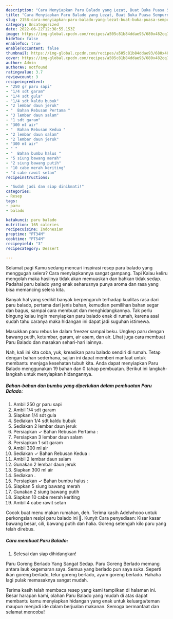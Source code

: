 ```yaml
---
description: "Cara Menyiapkan Paru Balado yang Lezat, Buat Buka Puasa Sempurna"
title: "Cara Menyiapkan Paru Balado yang Lezat, Buat Buka Puasa Sempurna"
slug: 2158-cara-menyiapkan-paru-balado-yang-lezat-buat-buka-puasa-sempurna
category: Uncategorized
date: 2022-06-22T12:38:55.153Z
image: https://img-global.cpcdn.com/recipes/a505c81b84ddae93/680x482cq70/paru-balado-foto-resep-utama.jpg
hideToc: false
enableToc: true
enableTocContent: false
thumbnail: https://img-global.cpcdn.com/recipes/a505c81b84ddae93/680x482cq70/paru-balado-foto-resep-utama.jpg
cover: https://img-global.cpcdn.com/recipes/a505c81b84ddae93/680x482cq70/paru-balado-foto-resep-utama.jpg
author: Admin
authorAv: notfound
ratingvalue: 3.7
reviewcount: 3
recipeingredient:
- "250 gr paru sapi"
- "1/4 sdt garam"
- "1/4 sdt gula"
- "1/4 sdt kaldu bubuk"
- "2 lembar daun jeruk"
- "  Bahan Rebusan Pertama "
- "3 lembar daun salam"
- "1 sdt garam"
- "300 ml air"
- "  Bahan Rebusan Kedua "
- "2 lembar daun salam"
- "2 lembar daun jeruk"
- "300 ml air"
- " "
- "  Bahan bumbu halus "
- "5 siung bawang merah"
- "2 siung bawang putih"
- "10 cabe merah keriting"
- "4 cabe rawit setan"
recipeinstructions:

- "Sudah jadi dan siap dinikmati!"
categories:
- Resep
tags:
- paru
- balado

katakunci: paru balado 
nutrition: 165 calories
recipecuisine: Indonesian
preptime: "PT34M"
cooktime: "PT54M"
recipeyield: "3"
recipecategory: Dessert

---
```



Selamat pagi Kamu sedang mencari inspirasi resep paru balado yang menggugah selera? Cara menyiapkannya sangat gampang. Tapi Kalau keliru mengolah maka hasilnya tidak akan memuaskan dan bahkan tidak sedap. Padahal paru balado yang enak seharusnya punya aroma dan rasa yang bisa memancing selera kita.


Banyak hal yang sedikit banyak berpengaruh terhadap kualitas rasa dari paru balado, pertama dari jenis bahan, kemudian pemilihan bahan segar dan bagus, sampai cara membuat dan menghidangkannya. Tak perlu bingung kalau ingin menyiapkan paru balado enak di rumah, karena asal sudah tahu caranya maka hidangan ini dapat jadi suguhan istimewa.

Masukkan paru rebus ke dalam freezer sampai beku. Ungkep paru dengan bawang putih, ketumbar, garam, air asam, dan air. Lihat juga cara membuat Paru Balado dan masakan sehari-hari lainnya.


Nah, kali ini kita coba, yuk, kreasikan paru balado sendiri di rumah. Tetap dengan bahan sederhana, sajian ini dapat memberi manfaat untuk membantu menjaga kesehatan tubuh kita. Anda dapat menyiapkan Paru Balado menggunakan 19 bahan dan 0 tahap pembuatan. Berikut ini langkah-langkah untuk menyiapkan hidangannya.

<!--inarticleads1-->

##### Bahan-bahan dan bumbu yang diperlukan dalam pembuatan Paru Balado:

1. Ambil 250 gr paru sapi
1. Ambil 1/4 sdt garam
1. Siapkan 1/4 sdt gula
1. Sediakan 1/4 sdt kaldu bubuk
1. Sediakan 2 lembar daun jeruk
1. Persiapkan  ✓ Bahan Rebusan Pertama :
1. Persiapkan 3 lembar daun salam
1. Persiapkan 1 sdt garam
1. Ambil 300 ml air
1. Sediakan  ✓ Bahan Rebusan Kedua :
1. Ambil 2 lembar daun salam
1. Gunakan 2 lembar daun jeruk
1. Siapkan 300 ml air
1. Sediakan  .
1. Persiapkan  ✓ Bahan bumbu halus :
1. Siapkan 5 siung bawang merah
1. Gunakan 2 siung bawang putih
1. Siapkan 10 cabe merah keriting
1. Ambil 4 cabe rawit setan


Cocok buat menu makan rumahan, deh. Terima kasih Adelwhooo untuk perkongsian resipi paru balado ini 🙂. Kunyit Cara penyediaan: Kisar kasar bawang besar, cili, bawang putih dan halia. Goreng setengah kilo paru yang telah direbus. 

<!--inarticleads2-->

##### Cara membuat Paru Balado:


1. Selesai dan siap dihidangkan!

Paru Goreng Berlado Yang Sangat Sedap. Paru Goreng Berlado memang antara lauk kegemaran saya. Semua yang berlado pun saya suka. Seperti ikan goreng berlado, telur goreng berlado, ayam goreng berlado. Hahaha lagi pulak memasaknya sangat mudah. 

Terima kasih telah membaca resep yang kami tampilkan di halaman ini. Besar harapan kami, olahan Paru Balado yang mudah di atas dapat membantu kamu menyiapkan hidangan yang enak untuk keluarga/teman maupun menjadi ide dalam berjualan makanan. Semoga bermanfaat dan selamat mencoba!
